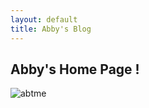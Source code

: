 ```yaml
---
layout: default
title: Abby's Blog
---
```

## Abby's Home Page !

![abtme]({{site.baseurl}}/images/AboutMeImageforGithub(1).jpg)